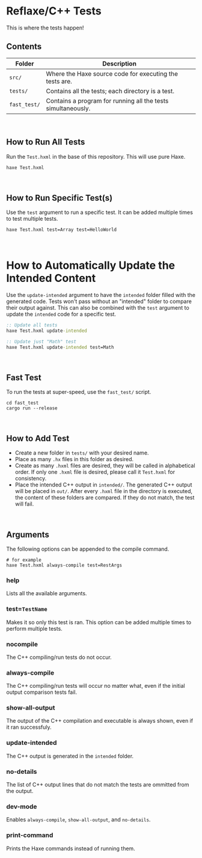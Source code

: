 # Reflaxe/C++ Tests

This is where the tests happen!

## Contents
| Folder  | Description |
| ------------- | ------------- |
| `src/`  | Where the Haxe source code for executing the tests are.  |
| `tests/`  | Contains all the tests; each directory is a test.  |
| `fast_test/`  | Contains a program for running all the tests simultaneously.  |

&nbsp;

## How to Run All Tests

Run the `Test.hxml` in the base of this repository. This will use pure Haxe.

```bat
haxe Test.hxml
```

&nbsp;

## How to Run Specific Test(s)

Use the `test` argument to run a specific test. It can be added multiple times to test multiple tests.

```bat
haxe Test.hxml test=Array test=HelloWorld
```

&nbsp;

# How to Automatically Update the Intended Content

Use the `update-intended` argument to have the `intended` folder filled with the generated code. Tests won't pass without an "intended" folder to compare their output against. This can also be combined with the `test` argument to update the `intended` code for a specific test.

```bat
:: Update all tests
haxe Test.hxml update-intended

:: Update just "Math" test
haxe Test.hxml update-intended test=Math
```

&nbsp;

## Fast Test

To run the tests at super-speed, use the `fast_test/` script.
```
cd fast_test
cargo run --release
```

&nbsp;

## How to Add Test

- Create a new folder in `tests/` with your desired name.
- Place as many `.hx` files in this folder as desired.
- Create as many `.hxml` files are desired, they will be called in alphabetical order. If only one `.hxml` file is desired, please call it `Test.hxml` for consistency.
- Place the intended C++ output in `intended/`. The generated C++ output will be placed in `out/`. After every `.hxml` file in the directory is executed, the content of these folders are compared. If they do not match, the test will fail.

&nbsp;

## Arguments

The following options can be appended to the compile command.

```
# for example
haxe Test.hxml always-compile test=RestArgs
```

### help

Lists all the available arguments.

### test=`TestName`

Makes it so only this test is ran. This option can be added multiple times to perform multiple tests.

### nocompile

The C++ compiling/run tests do not occur.

### always-compile

The C++ compiling/run tests will occur no matter what, even if the initial output comparison tests fail.

### show-all-output

The output of the C++ compilation and executable is always shown, even if it ran successfuly.

### update-intended

The C++ output is generated in the `intended` folder.

### no-details

The list of C++ output lines that do not match the tests are ommitted from the output.

### dev-mode

Enables `always-compile`, `show-all-output`, and `no-details`.

### print-command

Prints the Haxe commands instead of running them.
